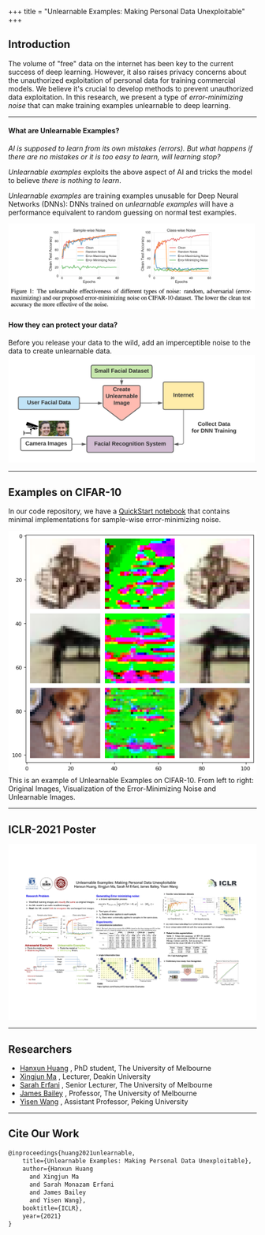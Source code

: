 +++
title = "Unlearnable Examples: Making Personal Data Unexploitable"
+++

## Introduction
The volume of "free" data on the internet has been key to the current success of deep learning. However, it also raises privacy concerns about the unauthorized exploitation of personal data for training commercial models. We believe it's crucial to develop methods to prevent unauthorized data exploitation. In this research, we present a type of *error-minimizing noise* that can make training examples unlearnable to deep learning.

---
#### What are Unlearnable Examples?
*AI is supposed to learn from its own mistakes (errors).  But what happens if there are no mistakes or it is too easy to learn, will learning stop?*

*Unlearnable examples* exploits the above aspect of AI and tricks the model to believe *there is nothing to learn*.

*Unlearnable examples* are training examples unusable for Deep Neural Networks (DNNs): DNNs trained on *unlearnable examples* will have a performance equivalent to random guessing on normal test examples.

<img src="images/CIFAR-10-fig1.png" alt="drawing" width="500"/>



#### How they can protect your data?
Before you release your data to the wild, add an imperceptible noise to the data to create unlearnable data.
<img src="images/exp_face.png" alt="drawing" width="500"/>

---
## Examples on CIFAR-10
In our code repository, we have a [QuickStart notebook](https://github.com/HanxunH/Unlearnable-Examples/blob/main/QuickStart.ipynb) that contains minimal implementations for sample-wise error-minimizing noise.


![](images/CIFAR-10-example.png)
This is an example of Unlearnable Examples on CIFAR-10.
From left to right: Original Images, Visualization of the Error-Minimizing Noise and Unlearnable Images.


---
## ICLR-2021 Poster
![](images/poster.jpg)

---
## Researchers
* [Hanxun Huang](https://hanxunh.github.io/) , PhD student, The University of Melbourne
* [Xingjun Ma](http://xingjunma.com/) , Lecturer, Deakin University
* [Sarah Erfani](https://people.eng.unimelb.edu.au/smonazam/) , Senior Lecturer, The University of Melbourne
* [James Bailey](https://people.eng.unimelb.edu.au/baileyj/) , Professor, The University of Melbourne
* [Yisen Wang](https://yisenwang.github.io/) , Assistant Professor, Peking University



---
## Cite Our Work
```
@inproceedings{huang2021unlearnable,
    title={Unlearnable Examples: Making Personal Data Unexploitable},
    author={Hanxun Huang
      and Xingjun Ma
      and Sarah Monazam Erfani
      and James Bailey
      and Yisen Wang},
    booktitle={ICLR},
    year={2021}
}
```

